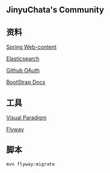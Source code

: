 ## JinyuChata's Community

## 资料
[Spring Web-content](https://spring.io/guides/gs/serving-web-content/)

[Elasticsearch](https://elasticsearch.cn/explore)

[Github OAuth](https://developer.github.com/apps/building-oauth-apps/creating-an-oauth-app/)

[BootStrap Docs](https://v3.bootcss.com/)

## 工具
[Visual Paradigm](http://www.visual-paradigm.com/)

[Flyway](https://flywaydb.org/getstarted/firststeps/maven)

## 脚本

```bash
mvn flyway:migrate
```